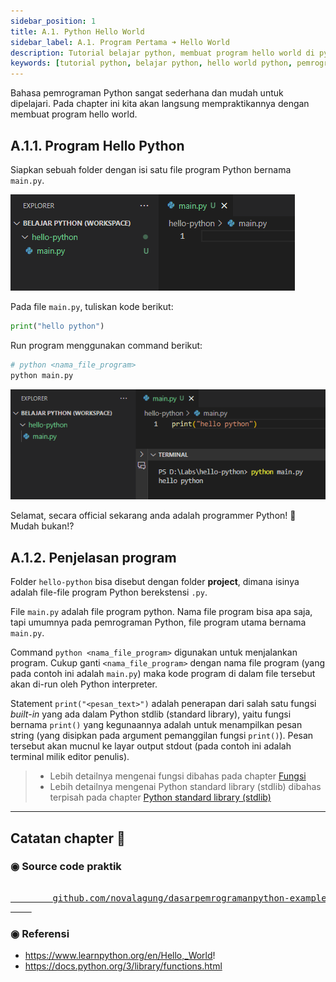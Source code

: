 ```yaml
---
sidebar_position: 1
title: A.1. Python Hello World
sidebar_label: A.1. Program Pertama ➜ Hello World
description: Tutorial belajar python, membuat program hello world di python
keywords: [tutorial python, belajar python, hello world python, pemrograman python, bahasa python]
---
```


Bahasa pemrograman Python sangat sederhana dan mudah untuk dipelajari. Pada chapter ini kita akan langsung mempraktikannya dengan membuat program hello world.

## A.1.1. Program Hello Python

Siapkan sebuah folder dengan isi satu file program Python bernama `main.py`.

![hello world python](img/hello-python-1.png)

Pada file `main.py`, tuliskan kode berikut:

```python
print("hello python")
```

Run program menggunakan command berikut:

```bash
# python <nama_file_program>
python main.py
```

![hello world python](img/hello-python-2.png)

Selamat, secara official sekarang anda adalah programmer Python! 🎉 Mudah bukan!?

## A.1.2. Penjelasan program

Folder `hello-python` bisa disebut dengan folder **project**, dimana isinya adalah file-file program Python berekstensi `.py`.

File `main.py` adalah file program python. Nama file program bisa apa saja, tapi umumnya pada pemrograman Python, file program utama bernama `main.py`.

Command `python <nama_file_program>` digunakan untuk menjalankan program. Cukup ganti `<nama_file_program>` dengan nama file program (yang pada contoh ini adalah `main.py`) maka kode program di dalam file tersebut akan di-run oleh Python interpreter.

Statement `print("<pesan_text>")` adalah penerapan dari salah satu fungsi *built-in* yang ada dalam Python stdlib (standard library), yaitu fungsi bernama `print()` yang kegunaannya adalah untuk menampilkan pesan string (yang disipkan pada argument pemanggilan fungsi `print()`). Pesan tersebut akan mucnul ke layar output stdout (pada contoh ini adalah terminal milik editor penulis).

> - Lebih detailnya mengenai fungsi dibahas pada chapter [Fungsi](#)
> - Lebih detailnya mengenai Python standard library (stdlib) dibahas terpisah pada chapter [Python standard library (stdlib)](#)

---

<div class="section-footnote">

## Catatan chapter 📑

### ◉ Source code praktik

<pre>
    <a href="https://github.com/novalagung/dasarpemrogramanpython-example/tree/master/hello-python">
        github.com/novalagung/dasarpemrogramanpython-example/../hello-python
    </a>
</pre>

### ◉ Referensi

- https://www.learnpython.org/en/Hello,_World!
- https://docs.python.org/3/library/functions.html

</div>
